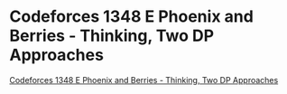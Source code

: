 # Codeforces 1348 E Phoenix and Berries - Thinking, Two DP Approaches
[Codeforces 1348 E Phoenix and Berries - Thinking, Two DP Approaches](https://aiwithcloud.com/2022/09/15/codeforces_1348_e_phoenix_and_berries___thinking_two_dp_approaches/)